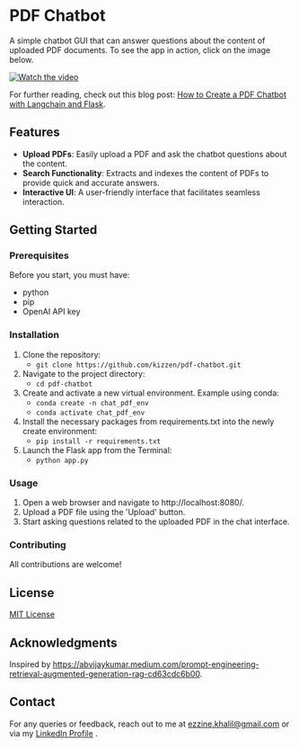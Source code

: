 # PDF Chatbot

A simple chatbot GUI that can answer questions about the content of uploaded PDF documents. To see the app in action, click on the image below.

[![Watch the video](https://img.youtube.com/vi/EGfnQUHEpYs/maxresdefault.jpg)](https://www.youtube.com/watch?v=EGfnQUHEpYs)

For further reading, check out this blog post: [How to Create a PDF Chatbot with Langchain and Flask](https://medium.com/@ezzine.khalil/how-to-create-a-pdf-chatbot-with-langchain-and-flask-818646a04ba8). 

## Features

- **Upload PDFs**: Easily upload a PDF and ask the chatbot questions about the content.
- **Search Functionality**: Extracts and indexes the content of PDFs to provide quick and accurate answers.
- **Interactive UI**: A user-friendly interface that facilitates seamless interaction.

## Getting Started

### Prerequisites

Before you start, you must have:

- python
- pip 
- OpenAI API key

### Installation

1. Clone the repository:
    - `git clone https://github.com/kizzen/pdf-chatbot.git`
2. Navigate to the project directory:
    - `cd pdf-chatbot`
3. Create and activate a new virtual environment. Example using conda:
    - `conda create -n chat_pdf_env`
    - `conda activate chat_pdf_env`
4. Install the necessary packages from requirements.txt into the newly create environment:
    - `pip install -r requirements.txt`
5. Launch the Flask app from the Terminal:
    - `python app.py`

### Usage
1. Open a web browser and navigate to http://localhost:8080/.
2. Upload a PDF file using the 'Upload' button.
3. Start asking questions related to the uploaded PDF in the chat interface.

### Contributing
All contributions are welcome! 

## License

[MIT License](https://github.com/kizzen/pdf-chatbot/blob/main/LICENSE)

## Acknowledgments

Inspired by https://abvijaykumar.medium.com/prompt-engineering-retrieval-augmented-generation-rag-cd63cdc6b00.

## Contact
For any queries or feedback, reach out to me at ezzine.khalil@gmail.com or via my [LinkedIn Profile](https://www.linkedin.com/in/kezzine)
. 

